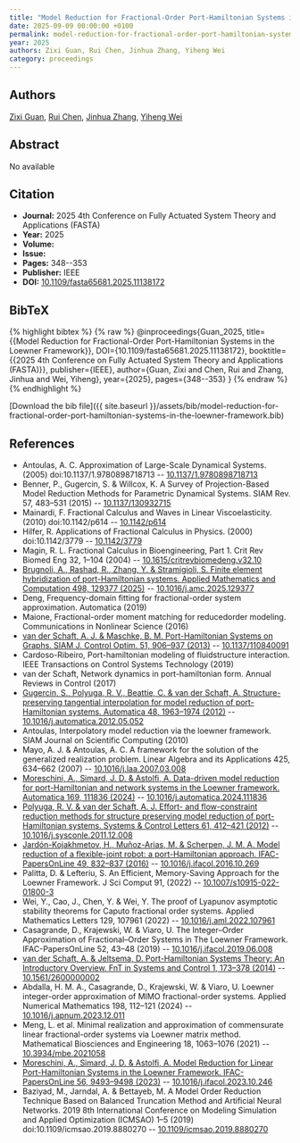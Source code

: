 ```yaml
---
title: "Model Reduction for Fractional-Order Port-Hamiltonian Systems in the Loewner Framework"
date: 2025-09-09 00:00:00 +0100
permalink: model-reduction-for-fractional-order-port-hamiltonian-systems-in-the-loewner-framework
year: 2025
authors: Zixi Guan, Rui Chen, Jinhua Zhang, Yiheng Wei
category: proceedings
---
```

 
## Authors
[Zixi Guan](authors/zixi-guan), [Rui Chen](authors/rui-chen), [Jinhua Zhang](authors/jinhua-zhang), [Yiheng Wei](authors/yiheng-wei)
 
## Abstract
No  available
 
## Citation
- **Journal:** 2025 4th Conference on Fully Actuated System Theory and Applications (FASTA)
- **Year:** 2025
- **Volume:** 
- **Issue:** 
- **Pages:** 348--353
- **Publisher:** IEEE
- **DOI:** [10.1109/fasta65681.2025.11138172](https://doi.org/10.1109/fasta65681.2025.11138172)
 
## BibTeX
{% highlight bibtex %}
{% raw %}
@inproceedings{Guan_2025,
  title={{Model Reduction for Fractional-Order Port-Hamiltonian Systems in the Loewner Framework}},
  DOI={10.1109/fasta65681.2025.11138172},
  booktitle={{2025 4th Conference on Fully Actuated System Theory and Applications (FASTA)}},
  publisher={IEEE},
  author={Guan, Zixi and Chen, Rui and Zhang, Jinhua and Wei, Yiheng},
  year={2025},
  pages={348--353}
}
{% endraw %}
{% endhighlight %}
 
[Download the bib file]({{ site.baseurl }}/assets/bib/model-reduction-for-fractional-order-port-hamiltonian-systems-in-the-loewner-framework.bib)
 
## References
- Antoulas, A. C. Approximation of Large-Scale Dynamical Systems. (2005) doi:10.1137/1.9780898718713 -- [10.1137/1.9780898718713](https://doi.org/10.1137/1.9780898718713)
- Benner, P., Gugercin, S. & Willcox, K. A Survey of Projection-Based Model Reduction Methods for Parametric Dynamical Systems. SIAM Rev. 57, 483–531 (2015) -- [10.1137/130932715](https://doi.org/10.1137/130932715)
- Mainardi, F. Fractional Calculus and Waves in Linear Viscoelasticity. (2010) doi:10.1142/p614 -- [10.1142/p614](https://doi.org/10.1142/p614)
- Hilfer, R. Applications of Fractional Calculus in Physics. (2000) doi:10.1142/3779 -- [10.1142/3779](https://doi.org/10.1142/3779)
- Magin, R. L. Fractional Calculus in Bioengineering, Part 1. Crit Rev Biomed Eng 32, 1–104 (2004) -- [10.1615/critrevbiomedeng.v32.10](https://doi.org/10.1615/critrevbiomedeng.v32.10)
- [Brugnoli, A., Rashad, R., Zhang, Y. & Stramigioli, S. Finite element hybridization of port-Hamiltonian systems. Applied Mathematics and Computation 498, 129377 (2025)](finite-element-hybridization-of-port-hamiltonian-systems) -- [10.1016/j.amc.2025.129377](https://doi.org/10.1016/j.amc.2025.129377)
- Deng, Frequency-domain fitting for fractional-order system approximation. Automatica (2019)
- Maione, Fractional-order moment matching for reducedorder modeling. Communications in Nonlinear Science (2016)
- [van der Schaft, A. J. & Maschke, B. M. Port-Hamiltonian Systems on Graphs. SIAM J. Control Optim. 51, 906–937 (2013)](port-hamiltonian-systems-on-graphs) -- [10.1137/110840091](https://doi.org/10.1137/110840091)
- Cardoso-Ribeiro, Port-hamiltonian modeling of fluidstructure interaction. IEEE Transactions on Control Systems Technology (2019)
- van der Schaft, Network dynamics in port-hamiltonian form. Annual Reviews in Control (2017)
- [Gugercin, S., Polyuga, R. V., Beattie, C. & van der Schaft, A. Structure-preserving tangential interpolation for model reduction of port-Hamiltonian systems. Automatica 48, 1963–1974 (2012)](structure-preserving-tangential-interpolation-for-model-reduction-of-port-hamiltonian-systems) -- [10.1016/j.automatica.2012.05.052](https://doi.org/10.1016/j.automatica.2012.05.052)
- Antoulas, Interpolatory model reduction via the loewner framework. SIAM Journal on Scientific Computing (2010)
- Mayo, A. J. & Antoulas, A. C. A framework for the solution of the generalized realization problem. Linear Algebra and its Applications 425, 634–662 (2007) -- [10.1016/j.laa.2007.03.008](https://doi.org/10.1016/j.laa.2007.03.008)
- [Moreschini, A., Simard, J. D. & Astolfi, A. Data-driven model reduction for port-Hamiltonian and network systems in the Loewner framework. Automatica 169, 111836 (2024)](data-driven-model-reduction-for-port-hamiltonian-and-network-systems-in-the-loewner-framework) -- [10.1016/j.automatica.2024.111836](https://doi.org/10.1016/j.automatica.2024.111836)
- [Polyuga, R. V. & van der Schaft, A. J. Effort- and flow-constraint reduction methods for structure preserving model reduction of port-Hamiltonian systems. Systems &amp; Control Letters 61, 412–421 (2012)](effort-and-flow-constraint-reduction-methods-for-structure-preserving-model-reduction-of-port-hamiltonian-systems) -- [10.1016/j.sysconle.2011.12.008](https://doi.org/10.1016/j.sysconle.2011.12.008)
- [Jardón-Kojakhmetov, H., Muñoz-Arias, M. & Scherpen, J. M. A. Model reduction of a flexible-joint robot: a port-Hamiltonian approach. IFAC-PapersOnLine 49, 832–837 (2016)](model-reduction-of-a-flexible-joint-robot-a-port-hamiltonian-approach) -- [10.1016/j.ifacol.2016.10.269](https://doi.org/10.1016/j.ifacol.2016.10.269)
- Palitta, D. & Lefteriu, S. An Efficient, Memory-Saving Approach for the Loewner Framework. J Sci Comput 91, (2022) -- [10.1007/s10915-022-01800-3](https://doi.org/10.1007/s10915-022-01800-3)
- Wei, Y., Cao, J., Chen, Y. & Wei, Y. The proof of Lyapunov asymptotic stability theorems for Caputo fractional order systems. Applied Mathematics Letters 129, 107961 (2022) -- [10.1016/j.aml.2022.107961](https://doi.org/10.1016/j.aml.2022.107961)
- Casagrande, D., Krajewski, W. & Viaro, U. The Integer–Order Approximation of Fractional–Order Systems in The Loewner Framework. IFAC-PapersOnLine 52, 43–48 (2019) -- [10.1016/j.ifacol.2019.06.008](https://doi.org/10.1016/j.ifacol.2019.06.008)
- [van der Schaft, A. & Jeltsema, D. Port-Hamiltonian Systems Theory: An Introductory Overview. FnT in Systems and Control 1, 173–378 (2014)](port-hamiltonian-systems-theory-an-introductory-overview) -- [10.1561/2600000002](https://doi.org/10.1561/2600000002)
- Abdalla, H. M. A., Casagrande, D., Krajewski, W. & Viaro, U. Loewner integer-order approximation of MIMO fractional-order systems. Applied Numerical Mathematics 198, 112–121 (2024) -- [10.1016/j.apnum.2023.12.011](https://doi.org/10.1016/j.apnum.2023.12.011)
- Meng, L. et al. Minimal realization and approximation of commensurate linear fractional-order systems via Loewner matrix method. Mathematical Biosciences and Engineering 18, 1063–1076 (2021) -- [10.3934/mbe.2021058](https://doi.org/10.3934/mbe.2021058)
- [Moreschini, A., Simard, J. D. & Astolfi, A. Model Reduction for Linear Port-Hamiltonian Systems in the Loewner Framework. IFAC-PapersOnLine 56, 9493–9498 (2023)](model-reduction-for-linear-port-hamiltonian-systems-in-the-loewner-framework) -- [10.1016/j.ifacol.2023.10.246](https://doi.org/10.1016/j.ifacol.2023.10.246)
- Baziyad, M., Jarndal, A. & Bettayeb, M. A Model Order Reduction Technique Based on Balanced Truncation Method and Artificial Neural Networks. 2019 8th International Conference on Modeling Simulation and Applied Optimization (ICMSAO) 1–5 (2019) doi:10.1109/icmsao.2019.8880270 -- [10.1109/icmsao.2019.8880270](https://doi.org/10.1109/icmsao.2019.8880270)

